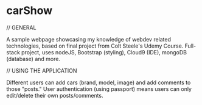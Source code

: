 # carShow

// GENERAL

A sample webpage showcasing my knowledge of webdev related technologies, based on final project from Colt Steele's Udemy Course.
Full-stack project, uses nodeJS, Bootstrap (styling), Cloud9 (IDE), mongoDB (database) and more.

// USING THE APPLICATION

Different users can add cars (brand, model, image) and add comments to those "posts." 
User authentication (using passport) means users can only edit/delete their own posts/comments.
